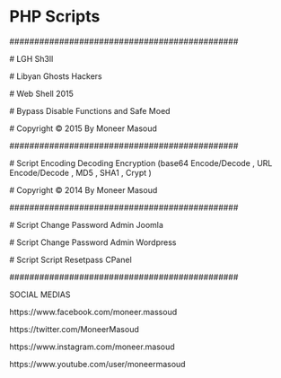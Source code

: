 # PHP Scripts
<p>##############################################</p>
<p>#                   LGH Sh3ll            
<p>#             Libyan Ghosts Hackers            
<p>#                Web Shell 2015                    
<p>#   Bypass Disable Functions and Safe Moed    
<p>#       Copyright © 2015 By Moneer Masoud          
<p>##############################################</p>
<p># Script Encoding Decoding Encryption (base64 Encode/Decode , URL Encode/Decode , MD5 , SHA1 , Crypt ) 
<p>#                             Copyright © 2014 By Moneer Masoud                                       
<p>##############################################</p>
<p># Script Change Password Admin Joomla    </p>
<p># Script Change Password Admin Wordpress </p>
<p># Script Script Resetpass CPanel          </p>
<p>##############################################</p>

<p>SOCIAL MEDIAS</p>

<p>https://www.facebook.com/moneer.massoud</p>
<p>https://twitter.com/MoneerMasoud</p>
<p>https://www.instagram.com/moneer.masoud</p>
<p>https://www.youtube.com/user/moneermasoud</p>
